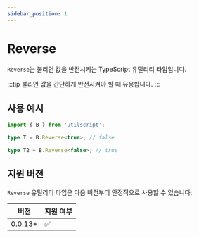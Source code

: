 ```yaml
---
sidebar_position: 1
---
```


# Reverse

`Reverse`는 불리언 값을 반전시키는 TypeScript 유틸리티 타입입니다.

:::tip
불리언 값을 간단하게 반전시켜야 할 때 유용합니다.
:::

## 사용 예시

```ts
import { B } from 'utilscript';

type T = B.Reverse<true>; // false

type T2 = B.Reverse<false>; // true
```

## 지원 버전

`Reverse` 유틸리티 타입은 다음 버전부터 안정적으로 사용할 수 있습니다:

| 버전    | 지원 여부 |
| ------- | --------- |
| 0.0.13+ | ✅        |
